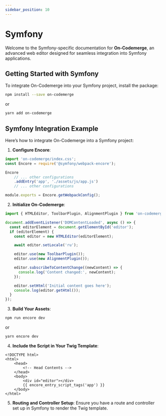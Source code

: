```yaml
---
sidebar_position: 10
---
```


# Symfony

Welcome to the Symfony-specific documentation for **On-Codemerge**, an advanced web editor designed for seamless integration into Symfony applications.

## Getting Started with Symfony

To integrate On-Codemerge into your Symfony project, install the package:

```bash
npm install --save on-codemerge
```

or

```bash
yarn add on-codemerge
```

## Symfony Integration Example

Here’s how to integrate On-Codemerge into a Symfony project:

1. **Configure Encore**:

```javascript title="webpack.config.js"
import 'on-codemerge/index.css';
const Encore = require('@symfony/webpack-encore');

Encore
    // ... other configurations
    .addEntry('app', './assets/js/app.js')
    // ... other configurations

module.exports = Encore.getWebpackConfig();
```

2. **Initialize On-Codemerge**:

```javascript title="assets/js/app.js"
import { HTMLEditor, ToolbarPlugin, AlignmentPlugin } from 'on-codemerge';

document.addEventListener('DOMContentLoaded', async () => {
  const editorElement = document.getElementById('editor');
  if (editorElement) {
    const editor = new HTMLEditor(editorElement);

    await editor.setLocale('ru');

    editor.use(new ToolbarPlugin());
    editor.use(new AlignmentPlugin());

    editor.subscribeToContentChange((newContent) => {
      console.log('Content changed:', newContent);
    });

    editor.setHtml('Initial content goes here');
    console.log(editor.getHtml());
  }
});
```

3. **Build Your Assets**:

```bash
npm run encore dev
```

or

```bash
yarn encore dev
```

4. **Include the Script in Your Twig Template**:

```twig title="templates/base.html.twig"
<!DOCTYPE html>
<html>
    <head>
        <!-- Head Contents -->
    </head>
    <body>
        <div id="editor"></div>
        {{ encore_entry_script_tags('app') }}
    </body>
</html>
```

5. **Routing and Controller Setup**: Ensure you have a route and controller set up in Symfony to render the Twig template.
